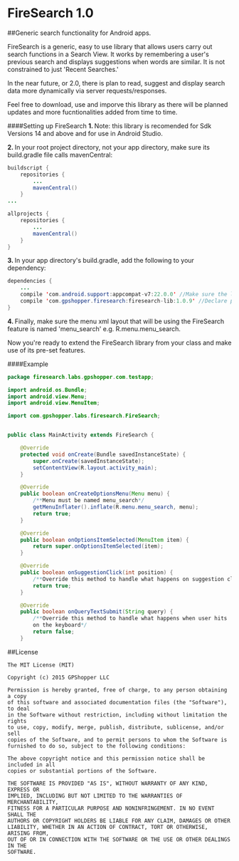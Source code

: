 # FireSearch 1.0
##Generic search functionality for Android apps.

FireSearch is a generic, easy to use library that allows users carry out search functions in a Search View. It works by remembering a user's previous search and displays suggestions when words are similar. It is not constrained to just 'Recent Searches.' 

In the near future, or 2.0, there is plan to read, suggest and display search data more dynamically via server requests/responses.


Feel free to download, use and imporve this library as there will be planned updates and more fucntionalities added from time to time.

####Setting up FireSearch
<b>1. </b>Note: this library is recomended for Sdk Versions 14 and above and for use in Android Studio.

<b>2. </b>In your root project directory, not your app directory, make sure its build.gradle file calls mavenCentral:

```java
buildscript {
    repositories {
        ...
        mavenCentral() 
    }
...

allprojects {
    repositories {
        ...
        mavenCentral() 
    }
}
```

<b>3. </b>In your app directory's build.gradle, add the following to your dependency:

```java
dependencies {
    ...
    compile 'com.android.support:appcompat-v7:22.0.0' //Make sure the latest appcompat support is also called
    compile 'com.gpshopper.firesearch:firesearch-lib:1.0.9' //Declare plugin dependency, this is the latest version
}
```

<b>4. </b>Finally, make sure the menu xml layout that will be using the FireSearch feature is named 'menu_search' e.g. R.menu.menu_search.
 
 
 
Now you're ready to extend the FireSearch library from your class and make use of its pre-set features.



####Example

```java
package firesearch.labs.gpshopper.com.testapp;

import android.os.Bundle;
import android.view.Menu;
import android.view.MenuItem;

import com.gpshopper.labs.firesearch.FireSearch;


public class MainActivity extends FireSearch {

    @Override
    protected void onCreate(Bundle savedInstanceState) {
        super.onCreate(savedInstanceState);
        setContentView(R.layout.activity_main);
    }

    @Override
    public boolean onCreateOptionsMenu(Menu menu) {
        /**Menu must be named menu_search*/
        getMenuInflater().inflate(R.menu.menu_search, menu);
        return true;
    }

    @Override
    public boolean onOptionsItemSelected(MenuItem item) {
        return super.onOptionsItemSelected(item);
    }

    @Override
    public boolean onSuggestionClick(int position) {
        /**Override this method to handle what happens on suggestion click*/
        return true;
    }

    @Override
    public boolean onQueryTextSubmit(String query) {
        /**Override this method to handle what happens when user hits 'Go' or 'Search' button
        on the keyboard*/
        return false;
    }
```



##License
```text
The MIT License (MIT)

Copyright (c) 2015 GPShopper LLC

Permission is hereby granted, free of charge, to any person obtaining a copy
of this software and associated documentation files (the "Software"), to deal
in the Software without restriction, including without limitation the rights
to use, copy, modify, merge, publish, distribute, sublicense, and/or sell
copies of the Software, and to permit persons to whom the Software is
furnished to do so, subject to the following conditions:

The above copyright notice and this permission notice shall be included in all
copies or substantial portions of the Software.

THE SOFTWARE IS PROVIDED "AS IS", WITHOUT WARRANTY OF ANY KIND, EXPRESS OR
IMPLIED, INCLUDING BUT NOT LIMITED TO THE WARRANTIES OF MERCHANTABILITY,
FITNESS FOR A PARTICULAR PURPOSE AND NONINFRINGEMENT. IN NO EVENT SHALL THE
AUTHORS OR COPYRIGHT HOLDERS BE LIABLE FOR ANY CLAIM, DAMAGES OR OTHER
LIABILITY, WHETHER IN AN ACTION OF CONTRACT, TORT OR OTHERWISE, ARISING FROM,
OUT OF OR IN CONNECTION WITH THE SOFTWARE OR THE USE OR OTHER DEALINGS IN THE
SOFTWARE.
```
